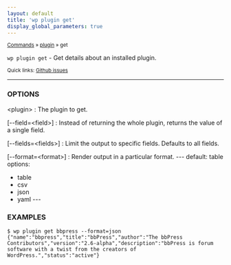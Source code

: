 ```yaml
---
layout: default
title: 'wp plugin get'
display_global_parameters: true
---
```


<small>[Commands](/commands/) &raquo; [plugin](/commands/plugin/) &raquo; get</small>

`wp plugin get` - Get details about an installed plugin.

<small>Quick links: <a href="https://github.com/wp-cli/wp-cli/issues?q=is%3Aopen+label%3Acommand%3Aplugin-get+sort%3Aupdated-desc">Github issues</a></small>

<hr />

### OPTIONS

&lt;plugin&gt;
: The plugin to get.

[\--field=&lt;field&gt;]
: Instead of returning the whole plugin, returns the value of a single field.

[\--fields=&lt;fields&gt;]
: Limit the output to specific fields. Defaults to all fields.

[\--format=&lt;format&gt;]
: Render output in a particular format.
\---
default: table
options:
  - table
  - csv
  - json
  - yaml
\---

### EXAMPLES

    $ wp plugin get bbpress --format=json
    {"name":"bbpress","title":"bbPress","author":"The bbPress Contributors","version":"2.6-alpha","description":"bbPress is forum software with a twist from the creators of WordPress.","status":"active"}



